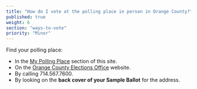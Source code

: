 ```yaml
---
title: "How do I vote at the polling place in person in Orange County?"
published: true
weight: 6
section: "ways-to-vote"
priority: "Minor"
---
```


Find your polling place:  
- In the [My Polling Place](#section-my-polling-place) section of this site.  
- On the [Orange County Elections Office](https://www.ocvote.com/voting/polling-place-and-sample-ballot-finder/find-your-polling-place/) website.  
- By calling 714.567.7600.  
- By looking on the **back cover of your Sample Ballot** for the address.  
